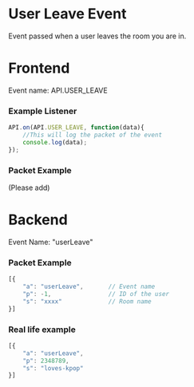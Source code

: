 # User Leave Event

Event passed when a user leaves the room you are in.

# Frontend

Event name: API.USER_LEAVE

### Example Listener

```js
API.on(API.USER_LEAVE, function(data){
    //This will log the packet of the event
    console.log(data);
});
```

### Packet Example

(Please add)

# Backend

Event Name: "userLeave"

### Packet Example

```js
[{
    "a": "userLeave",       // Event name
    "p": -1,                // ID of the user
    "s": "xxxx"             // Room name
}]
```
### Real life example
```js
[{
    "a": "userLeave",
    "p": 2348789,
    "s": "loves-kpop"
}]
```
